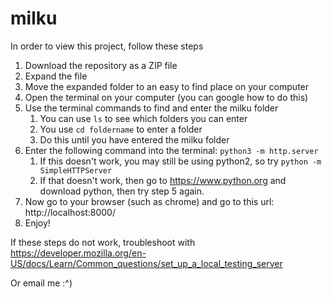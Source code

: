 # milku

In order to view this project, follow these steps

1. Download the repository as a ZIP file
2. Expand the file
3. Move the expanded folder to an easy to find place on your computer
4. Open the terminal on your computer (you can google how to do this)
4. Use the terminal commands to find and enter the milku folder
    1. You can use `ls` to see which folders you can enter
    2. You use `cd foldername` to enter a folder
    3. Do this until you have entered the milku folder
5. Enter the following command into the terminal: `python3 -m http.server`
    1. If this doesn't work, you may still be using python2, so try `python -m SimpleHTTPServer`
    2. If that doesn't work, then go to https://www.python.org and download python, then try step 5 again.
6. Now go to your browser (such as chrome) and go to this url: http://localhost:8000/
7. Enjoy!

If these steps do not work, troubleshoot with https://developer.mozilla.org/en-US/docs/Learn/Common_questions/set_up_a_local_testing_server

Or email me :^)
